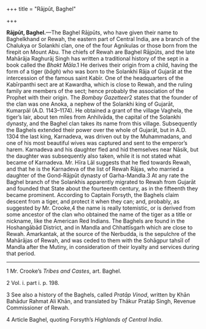 +++
title = "Rājpūt, Baghel"

+++

**Rājpūt, Baghel.**—The Baghel Rājpūts, who have given their name to Baghelkhand or Rewah, the eastern part of Central India, are a branch of the Chalukya or Solankhi clan, one of the four Agnikulas or those born from the firepit on Mount Abu. The chiefs of Rewah are Baghel Rājpūts, and the late Mahārāja Raghurāj Singh has written a traditional history of the sept in a book called the *Bhakt Māla*.1 He derives their origin from a child, having the form of a tiger \(*bāgh*\) who was born to the Solankhi Rāja of Gujarāt at the intercession of the famous saint Kabīr. One of the headquarters of the Kabīrpanthi sect are at Kawardha, which is close to Rewah, and the ruling family are members of the sect; hence probably the association of the Prophet with their origin. The *Bombay Gazetteer*2 states that the founder of the clan was one Anoka, a nephew of the Solankhi king of Gujarāt, Kumarpāl \(A.D. 1143–1174\). He obtained a grant of the village Vaghela, the tiger’s lair, about ten miles from Anhilvāda, the capital of the Solankhi dynasty, and the Baghel clan takes its name from this village. Subsequently the Baghels extended their power over the whole of Gujarāt, but in A.D. 1304 the last king, Karnadeva, was driven out by the Muhammadans, and one of his most beautiful wives was captured and sent to the emperor’s harem. Karnadeva and his daughter fled and hid themselves near Nāsik, but the daughter was subsequently also taken, while it is not stated what became of Karnadeva. Mr. Hīra Lāl suggests that he fled towards Rewah, and that he is the Karnadeva of the list of Rewah Rājas, who married a daughter of the Gond-Rājpūt dynasty of Garha-Mandla.3 At any rate the Baghel branch of the Solankhis apparently migrated to Rewah from Gujarāt and founded that State about the fourteenth century, as in the fifteenth they became prominent. According to Captain Forsyth, the Baghels claim descent from a tiger, and protect it when they can; and, probably, as suggested by Mr. Crooke,4 the name is really totemistic, or is derived from some ancestor of the clan who obtained the name of the tiger as a title or nickname, like the American Red Indians. The Baghels are found in the Hoshangābād District, and in Mandla and Chhattīsgarh which are close to Rewah. Amarkantak, at the source of the Nerbudda, is the sepulchre of the Mahārājas of Rewah, and was ceded to them with the Sohāgpur tahsīl of Mandla after the Mutiny, in consideration of their loyalty and services during that period. 

___________________

1 Mr. Crooke’s *Tribes and Castes*, art. Baghel. 

2 Vol. i. part i. p. 198. 

3 See also a history of the Baghels, called *Pratāp Vinod*, written by Khān Bahādur Rahmat Ali Khān, and translated by Thākur Pratāp Singh, Revenue Commissioner of Rewah. 

4 Article Baghel, quoting Forsyth’s *Highlands of Central India*. 

